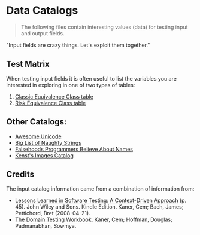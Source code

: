 # Data Catalogs

> The following files contain interesting values (data) for testing input and output fields.

"Input fields are crazy things. Let's exploit them together."

## Test Matrix

When testing input fields it is often useful to list the variables you are interested in exploring in one of two types of tables:

1. [Classic Equivalence Class table](https://www.dropbox.com/s/eeboxpg00qnocof/Classical%20Boundary%3AEquivalence%20Table%20Template.xltx?dl=0)
2. [Risk Equivalence Class table](https://www.dropbox.com/s/mbyvz8yot4jf37b/Risk%20%3A%20Equivalence%20Table%20Template.xltx?dl=0)

## Other Catalogs:

* [Awesome Unicode](https://github.com/jagracey/Awesome-Unicode)
* [Big List of Naughty Strings](https://github.com/minimaxir/big-list-of-naughty-strings)
* [Falsehoods Programmers Believe About Names](http://www.kalzumeus.com/2010/06/17/falsehoods-programmers-believe-about-names/)
* [Kenst's Images Catalog](https://github.com/ckenst/images_catalog)

## Credits

The input catalog information came from a combination of information from:
* [Lessons Learned in Software Testing: A Context-Driven Approach](http://www.amazon.com/Lessons-Learned-Software-Testing-Context-Driven-ebook/dp/B000S1LVBS/) (p. 45). John Wiley and Sons. Kindle Edition. Kaner, Cem; Bach, James; Pettichord, Bret (2008-04-21).
* [The Domain Testing Workbook](https://www.amazon.com/dp/B00GU2QEV6/ref=dp-kindle-redirect?_encoding=UTF8&btkr=1). Kaner, Cem; Hoffman, Douglas; Padmanabhan, Sowmya.
